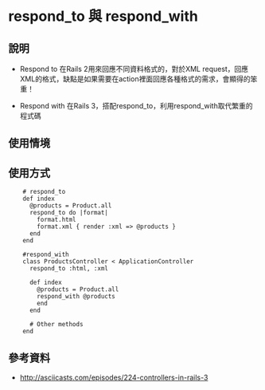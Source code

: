 # respond_to 與 respond\_with

## 說明

* Respond to
在Rails 2用來回應不同資料格式的，對於XML request，回應XML的格式，缺點是如果需要在action裡面回應各種格式的需求，會顯得的笨重！

* Respond with
在Rails 3，搭配respond_to，利用respond_with取代繁重的程式碼

## 使用情境

## 使用方式

        # respond_to
        def index  
          @products = Product.all  
          respond_to do |format|  
            format.html  
            format.xml { render :xml => @products }  
          end  
        end 

        #respond_with
        class ProductsController < ApplicationController  
          respond_to :html, :xml  

          def index  
            @products = Product.all  
            respond_with @products  
            end  
          end  

          # Other methods  
        end

## 參考資料

* <http://asciicasts.com/episodes/224-controllers-in-rails-3>